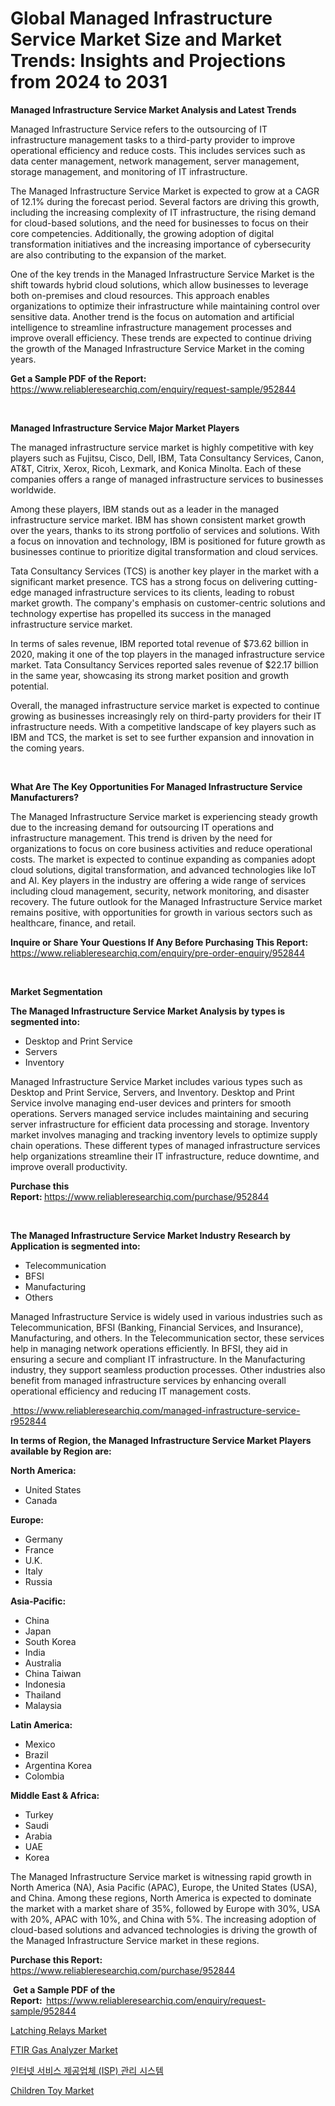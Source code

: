 <p><h1>Global Managed Infrastructure Service Market Size and Market Trends: Insights and Projections from 2024 to 2031</h1></p><p><strong>Managed Infrastructure Service Market Analysis and Latest Trends</strong></p>
<p><p>Managed Infrastructure Service refers to the outsourcing of IT infrastructure management tasks to a third-party provider to improve operational efficiency and reduce costs. This includes services such as data center management, network management, server management, storage management, and monitoring of IT infrastructure.</p><p>The Managed Infrastructure Service Market is expected to grow at a CAGR of 12.1% during the forecast period. Several factors are driving this growth, including the increasing complexity of IT infrastructure, the rising demand for cloud-based solutions, and the need for businesses to focus on their core competencies. Additionally, the growing adoption of digital transformation initiatives and the increasing importance of cybersecurity are also contributing to the expansion of the market.</p><p>One of the key trends in the Managed Infrastructure Service Market is the shift towards hybrid cloud solutions, which allow businesses to leverage both on-premises and cloud resources. This approach enables organizations to optimize their infrastructure while maintaining control over sensitive data. Another trend is the focus on automation and artificial intelligence to streamline infrastructure management processes and improve overall efficiency. These trends are expected to continue driving the growth of the Managed Infrastructure Service Market in the coming years.</p></p>
<p><strong>Get a Sample PDF of the Report:&nbsp;</strong> <a href="https://www.reliableresearchiq.com/enquiry/request-sample/952844">https://www.reliableresearchiq.com/enquiry/request-sample/952844</a></p>
<p>&nbsp;</p>
<p><strong>Managed Infrastructure Service Major Market Players</strong></p>
<p><p>The managed infrastructure service market is highly competitive with key players such as Fujitsu, Cisco, Dell, IBM, Tata Consultancy Services, Canon, AT&T, Citrix, Xerox, Ricoh, Lexmark, and Konica Minolta. Each of these companies offers a range of managed infrastructure services to businesses worldwide.</p><p>Among these players, IBM stands out as a leader in the managed infrastructure service market. IBM has shown consistent market growth over the years, thanks to its strong portfolio of services and solutions. With a focus on innovation and technology, IBM is positioned for future growth as businesses continue to prioritize digital transformation and cloud services.</p><p>Tata Consultancy Services (TCS) is another key player in the market with a significant market presence. TCS has a strong focus on delivering cutting-edge managed infrastructure services to its clients, leading to robust market growth. The company's emphasis on customer-centric solutions and technology expertise has propelled its success in the managed infrastructure service market.</p><p>In terms of sales revenue, IBM reported total revenue of $73.62 billion in 2020, making it one of the top players in the managed infrastructure service market. Tata Consultancy Services reported sales revenue of $22.17 billion in the same year, showcasing its strong market position and growth potential.</p><p>Overall, the managed infrastructure service market is expected to continue growing as businesses increasingly rely on third-party providers for their IT infrastructure needs. With a competitive landscape of key players such as IBM and TCS, the market is set to see further expansion and innovation in the coming years.</p></p>
<p>&nbsp;</p>
<p><strong>What Are The Key Opportunities For Managed Infrastructure Service Manufacturers?</strong></p>
<p><p>The Managed Infrastructure Service market is experiencing steady growth due to the increasing demand for outsourcing IT operations and infrastructure management. This trend is driven by the need for organizations to focus on core business activities and reduce operational costs. The market is expected to continue expanding as companies adopt cloud solutions, digital transformation, and advanced technologies like IoT and AI. Key players in the industry are offering a wide range of services including cloud management, security, network monitoring, and disaster recovery. The future outlook for the Managed Infrastructure Service market remains positive, with opportunities for growth in various sectors such as healthcare, finance, and retail.</p></p>
<p><strong>Inquire or Share Your Questions If Any Before Purchasing This Report:</strong> <a href="https://www.reliableresearchiq.com/enquiry/pre-order-enquiry/952844">https://www.reliableresearchiq.com/enquiry/pre-order-enquiry/952844</a></p>
<p>&nbsp;</p>
<p><strong>Market Segmentation</strong></p>
<p><strong>The Managed Infrastructure Service Market Analysis by types is segmented into:</strong></p>
<p><ul><li>Desktop and Print Service</li><li>Servers</li><li>Inventory</li></ul></p>
<p><p>Managed Infrastructure Service Market includes various types such as Desktop and Print Service, Servers, and Inventory. Desktop and Print Service involve managing end-user devices and printers for smooth operations. Servers managed service includes maintaining and securing server infrastructure for efficient data processing and storage. Inventory market involves managing and tracking inventory levels to optimize supply chain operations. These different types of managed infrastructure services help organizations streamline their IT infrastructure, reduce downtime, and improve overall productivity.</p></p>
<p><strong>Purchase this Report:&nbsp;</strong><a href="https://www.reliableresearchiq.com/purchase/952844">https://www.reliableresearchiq.com/purchase/952844</a></p>
<p>&nbsp;</p>
<p><strong>The Managed Infrastructure Service Market Industry Research by Application is segmented into:</strong></p>
<p><ul><li>Telecommunication</li><li>BFSI</li><li>Manufacturing</li><li>Others</li></ul></p>
<p><p>Managed Infrastructure Service is widely used in various industries such as Telecommunication, BFSI (Banking, Financial Services, and Insurance), Manufacturing, and others. In the Telecommunication sector, these services help in managing network operations efficiently. In BFSI, they aid in ensuring a secure and compliant IT infrastructure. In the Manufacturing industry, they support seamless production processes. Other industries also benefit from managed infrastructure services by enhancing overall operational efficiency and reducing IT management costs.</p></p>
<p><a href="https://www.reliableresearchiq.com/managed-infrastructure-service-r952844">&nbsp;https://www.reliableresearchiq.com/managed-infrastructure-service-r952844</a></p>
<p><strong>In terms of Region, the Managed Infrastructure Service Market Players available by Region are:</strong></p>
<p>
    <p> <strong> North America: </strong>
        <ul>
            <li>United States</li>
            <li>Canada</li>
        </ul>
        </p> 
    <p> <strong> Europe: </strong>
        <ul>
            <li>Germany</li>
            <li>France</li>
            <li>U.K.</li>
            <li>Italy</li>
            <li>Russia</li>
        </ul>
        </p> 
    <p> <strong> Asia-Pacific: </strong>
        <ul>
            <li>China</li>
            <li>Japan</li>
            <li>South Korea</li>
            <li>India</li>
            <li>Australia</li>
            <li>China Taiwan</li>
            <li>Indonesia</li>
            <li>Thailand</li>
            <li>Malaysia</li>
        </ul>
        </p> 
    <p> <strong> Latin America: </strong>
        <ul>
            <li>Mexico</li>
            <li>Brazil</li>
            <li>Argentina Korea</li>
            <li>Colombia</li>
        </ul>
        </p> 
    <p> <strong> Middle East & Africa: </strong>
        <ul>
            <li>Turkey</li>
            <li>Saudi</li>
            <li>Arabia</li>
            <li>UAE</li>
            <li>Korea</li>
        </ul>
    </p>
    </p>
<p><p>The Managed Infrastructure Service market is witnessing rapid growth in North America (NA), Asia Pacific (APAC), Europe, the United States (USA), and China. Among these regions, North America is expected to dominate the market with a market share of 35%, followed by Europe with 30%, USA with 20%, APAC with 10%, and China with 5%. The increasing adoption of cloud-based solutions and advanced technologies is driving the growth of the Managed Infrastructure Service market in these regions.</p></p>
<p><strong>Purchase this Report: </strong><a href="https://www.reliableresearchiq.com/purchase/952844">https://www.reliableresearchiq.com/purchase/952844</a></p>
<p>&nbsp;<strong>Get a Sample PDF of the Report:&nbsp;&nbsp;</strong><a href="https://www.reliableresearchiq.com/enquiry/request-sample/952844">https://www.reliableresearchiq.com/enquiry/request-sample/952844</a></p>
<p><strong></strong></p>
<p><p><a href="https://medium.com/@noelkunzei1/latching-relays-market-outlook-and-forecast-from-2024-to-2031-9ae4defe21ae">Latching Relays Market</a></p><p><a href="https://medium.com/@welsonwiden94552/global-ftir-gas-analyzer-market-size-is-expected-to-reach-at-a-cagr-of-14-5-8465f0f60606">FTIR Gas Analyzer Market</a></p><p><a href="https://github.com/vss5505pa7z1p/Market-Research-Report-List-3/blob/main/298669781587.md">인터넷 서비스 제공업체 (ISP) 관리 시스템</a></p><p><a href="https://www.linkedin.com/pulse/children-toy-market-trends-focusing-insight-forecast-analysis-3q3qc?trackingId=j7%2F14tIASVW0rbitJx%2BmTg%3D%3D">Children Toy Market</a></p></p>